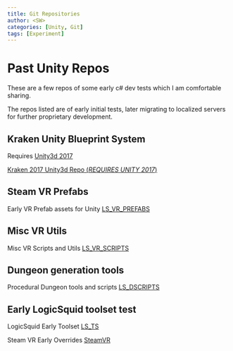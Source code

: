 ```yaml
---
title: Git Repositories
author: <SW>
categories: [Unity, Git]
tags: [Experiment]
---
```


# Past Unity Repos

These are a few repos of some early c# dev tests which I am comfortable sharing.

The repos listed are of early initial tests, later migrating to localized servers for further proprietary development.




## Kraken Unity Blueprint System

Requires [Unity3d 2017](https://unity.com/releases/editor/archive)

[Kraken 2017 Unity3d Repo (*REQUIRES UNITY 2017*)](https://bitbucket.org/logicsquid/kraken_2017/src/main/)



## Steam VR Prefabs

Early VR Prefab assets for Unity
[LS_VR_PREFABS](https://bitbucket.org/logicsquid/ls_vr_prefabs/src/master/)



## Misc VR Utils

Misc VR Scripts and Utils
[LS_VR_SCRIPTS](https://bitbucket.org/logicsquid/ls_vr_scripts/src/master/)



## Dungeon generation tools

Procedural Dungeon tools and scripts
[LS_DSCRIPTS](https://bitbucket.org/logicsquid/ls_dscripts/src/master/)




## Early LogicSquid toolset test

LogicSquid Early Toolset
[LS_TS](https://bitbucket.org/logicsquid/ls_ts/src/main/)



Steam VR Early Overrides
[SteamVR](https://bitbucket.org/logicsquid/steamvr/src/master/)
